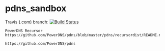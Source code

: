 # pdns_sandbox


Travis (.com)  branch:
[![Build Status](https://travis-ci.com/githubfoam/pdns_sandbox.svg?branch=main)](https://travis-ci.com/githubfoam/pdns_sandbox) 

~~~~
PowerDNS Recursor
https://github.com/PowerDNS/pdns/blob/master/pdns/recursordist/README.md

https://github.com/PowerDNS/pdns

~~~~